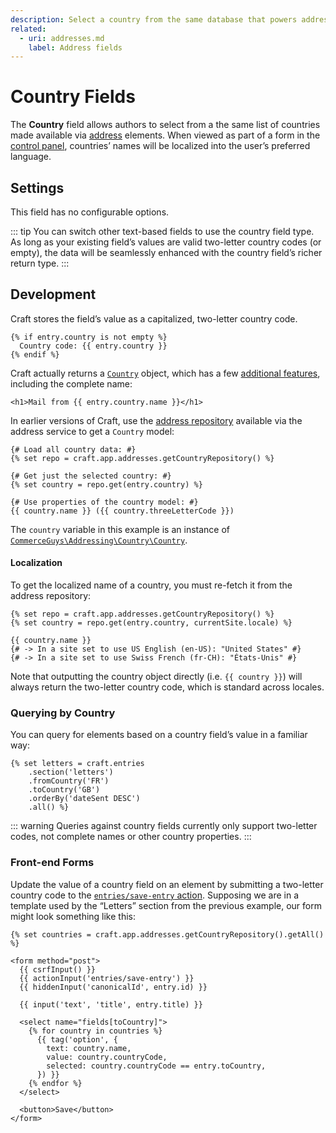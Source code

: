 ```yaml
---
description: Select a country from the same database that powers address elements.
related:
  - uri: addresses.md
    label: Address fields
---
```


# Country Fields

The **Country** field allows authors to select from a the same list of countries made available via [address](../element-types/addresses.md) elements. When viewed as part of a form in the [control panel](../../system/control-panel.md), countries’ names will be localized into the user’s preferred language.

<!-- more -->

## Settings

This field has no configurable options.

::: tip
You can switch other text-based fields to use the country field type. As long as your existing field’s values are valid two-letter country codes (or empty), the data will be seamlessly enhanced with the country field’s richer return type.
:::

## Development

Craft stores the field’s value as a capitalized, two-letter country code.

```twig
{% if entry.country is not empty %}
  Country code: {{ entry.country }}
{% endif %}
```

Craft actually returns a [`Country`](repo:commerceguys/addressing/blob/master/src/Country/Country.php) object, which has a few [additional features](../element-types/addresses.md#country-names), including the complete name: <Since ver="5.3.0" description="{product} {ver} changed the data type for Country fields." />

```twig
<h1>Mail from {{ entry.country.name }}</h1>
```

In earlier versions of Craft, use the [address repository](../element-types/addresses.md#address-repository) available via the address service to get a `Country` model:

```twig
{# Load all country data: #}
{% set repo = craft.app.addresses.getCountryRepository() %}

{# Get just the selected country: #}
{% set country = repo.get(entry.country) %}

{# Use properties of the country model: #}
{{ country.name }} ({{ country.threeLetterCode }})
```

The `country` variable in this example is an instance of  [`CommerceGuys\Addressing\Country\Country`](repo:commerceguys/addressing/blob/master/src/Country/Country.php).

#### Localization

To get the localized name of a country, you must re-fetch it from the address repository:

```twig{2}
{% set repo = craft.app.addresses.getCountryRepository() %}
{% set country = repo.get(entry.country, currentSite.locale) %}

{{ country.name }}
{# -> In a site set to use US English (en-US): "United States" #}
{# -> In a site set to use Swiss French (fr-CH): "États-Unis" #}
```

Note that outputting the country object directly (i.e. `{{ country }}`) will always return the two-letter country code, which is standard across locales.

### Querying by Country

You can query for elements based on a country field’s value in a familiar way:

```twig{3-4}
{% set letters = craft.entries
    .section('letters')
    .fromCountry('FR')
    .toCountry('GB')
    .orderBy('dateSent DESC')
    .all() %}
```

::: warning
Queries against country fields currently only support two-letter codes, not complete names or other country properties.
:::

### Front-end Forms

Update the value of a country field on an element by submitting a two-letter country code to the [`entries/save-entry` action](../controller-actions.md#post-entries-save-entry). Supposing we are in a template used by the “Letters” section from the previous example, our form might look something like this:

```twig
{% set countries = craft.app.addresses.getCountryRepository().getAll() %}

<form method="post">
  {{ csrfInput() }}
  {{ actionInput('entries/save-entry') }}
  {{ hiddenInput('canonicalId', entry.id) }}

  {{ input('text', 'title', entry.title) }}

  <select name="fields[toCountry]">
    {% for country in countries %}
      {{ tag('option', {
        text: country.name,
        value: country.countryCode,
        selected: country.countryCode == entry.toCountry,
      }) }}
    {% endfor %}
  </select>

  <button>Save</button>
</form>
```

<See path="../controller-actions.md" description="Read more about using forms to submit data to Craft controllers." />
